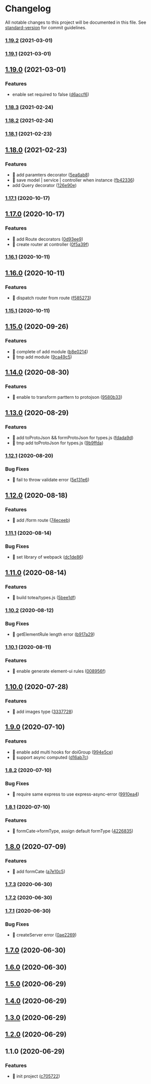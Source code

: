 # Changelog

All notable changes to this project will be documented in this file. See [standard-version](https://github.com/conventional-changelog/standard-version) for commit guidelines.

### [1.19.2](https://github.com/aim-leo/totea/compare/v1.19.1...v1.19.2) (2021-03-01)

### [1.19.1](https://github.com/aim-leo/totea/compare/v1.19.0...v1.19.1) (2021-03-01)

## [1.19.0](https://github.com/aim-leo/totea/compare/v1.18.3...v1.19.0) (2021-03-01)

### Features

- enable set required to false ([d6accf6](https://github.com/aim-leo/totea/commit/d6accf681a02ea40af773dbc52e1f53816e72943))

### [1.18.3](https://github.com/aim-leo/totea/compare/v1.18.2...v1.18.3) (2021-02-24)

### [1.18.2](https://github.com/aim-leo/totea/compare/v1.18.1...v1.18.2) (2021-02-24)

### [1.18.1](https://github.com/aim-leo/totea/compare/v1.18.0...v1.18.1) (2021-02-23)

## [1.18.0](https://github.com/aim-leo/totea/compare/v1.17.1...v1.18.0) (2021-02-23)

### Features

- 🎸 add paramters decorator ([5ea6ab8](https://github.com/aim-leo/totea/commit/5ea6ab813c5b0a9ef8dc6e1bc0aa413dcfd8a1fd))
- 🎸 save model | service | controller when instance ([fb42336](https://github.com/aim-leo/totea/commit/fb4233693dff32bb1ccf85f83684f7348a869e71))
- add Query decorator ([126e90e](https://github.com/aim-leo/totea/commit/126e90e5fcfa5ec879f5b6377d850a2676a68497))

### [1.17.1](https://github.com/aim-leo/totea/compare/v1.17.0...v1.17.1) (2020-10-17)

## [1.17.0](https://github.com/aim-leo/totea/compare/v1.16.1...v1.17.0) (2020-10-17)

### Features

- 🎸 add Route decorators ([0d93ee9](https://github.com/aim-leo/totea/commit/0d93ee96407198d146684efe132ebd5c3a76d74f))
- 🎸 create router at controller ([0f5a39f](https://github.com/aim-leo/totea/commit/0f5a39f08207ef2ebbc3b4677586d74efc2e279b))

### [1.16.1](https://github.com/aim-leo/totea/compare/v1.16.0...v1.16.1) (2020-10-11)

## [1.16.0](https://github.com/aim-leo/totea/compare/v1.15.1...v1.16.0) (2020-10-11)

### Features

- 🎸 dispatch router from route ([f585273](https://github.com/aim-leo/totea/commit/f5852731369a5fef0c65063322af4dd1400faac0))

### [1.15.1](https://github.com/aim-leo/totea/compare/v1.15.0...v1.15.1) (2020-10-11)

## [1.15.0](https://github.com/aim-leo/totea/compare/v1.14.0...v1.15.0) (2020-09-26)

### Features

- 🎸 complete of add module ([b8e0214](https://github.com/aim-leo/totea/commit/b8e0214ab4279e1d1ec76ba0f7418133eeb0afbc))
- 🎸 tmp add module ([9ca49c5](https://github.com/aim-leo/totea/commit/9ca49c55fb1c4b96c764efd901b1680de4e8d67c))

## [1.14.0](https://github.com/aim-leo/totea/compare/v1.13.0...v1.14.0) (2020-08-30)

### Features

- 🎸 enable to transform parttern to protojson ([9580b33](https://github.com/aim-leo/totea/commit/9580b33bf8b8a4f9f2b5e02acd17418617305ed9))

## [1.13.0](https://github.com/aim-leo/totea/compare/v1.12.1...v1.13.0) (2020-08-29)

### Features

- 🎸 add toProtoJson && formProtoJson for types.js ([fdada9d](https://github.com/aim-leo/totea/commit/fdada9d91c45d1ee62a54be1d6a70a6bf5955bf6))
- 🎸 tmp add toProtoJson for types.js ([9b9ffda](https://github.com/aim-leo/totea/commit/9b9ffdafff6e71f65515b2e6c90342996d092d8f))

### [1.12.1](https://github.com/aim-leo/totea/compare/v1.12.0...v1.12.1) (2020-08-20)

### Bug Fixes

- 🐛 fail to throw validate error ([5e131e6](https://github.com/aim-leo/totea/commit/5e131e6f335902aacecda87e9d5bd40b8d92e341))

## [1.12.0](https://github.com/aim-leo/totea/compare/v1.11.1...v1.12.0) (2020-08-18)

### Features

- 🎸 add /form route ([74eceeb](https://github.com/aim-leo/totea/commit/74eceebb5ba87e32f50e21cc6ec08f4dfea70f65))

### [1.11.1](https://github.com/aim-leo/totea/compare/v1.11.0...v1.11.1) (2020-08-14)

### Bug Fixes

- 🐛 set library of webpack ([dc1de86](https://github.com/aim-leo/totea/commit/dc1de868599dc7dae625285d7f4ef67153b2101e))

## [1.11.0](https://github.com/aim-leo/totea/compare/v1.10.2...v1.11.0) (2020-08-14)

### Features

- 🎸 build totea/types.js ([5bee1df](https://github.com/aim-leo/totea/commit/5bee1dfeed2a5dfc3405b6eeae203fb9b27a6237))

### [1.10.2](https://github.com/aim-leo/totea/compare/v1.10.1...v1.10.2) (2020-08-12)

### Bug Fixes

- 🐛 getElementRule length error ([b917a29](https://github.com/aim-leo/totea/commit/b917a29d57e5a4267695f06cf03d23082ad23578))

### [1.10.1](https://github.com/aim-leo/totea/compare/v1.10.0...v1.10.1) (2020-08-11)

### Features

- 🎸 enable generate element-ui rules ([008956f](https://github.com/aim-leo/totea/commit/008956ffd5c790031eaec41cfa1a5f1f11c61f5f))

## [1.10.0](https://github.com/aim-leo/totea/compare/v1.9.0...v1.10.0) (2020-07-28)

### Features

- 🎸 add images type ([3337728](https://github.com/aim-leo/totea/commit/33377284427dbabad6dc2fbd3cdbfe481c67e93e))

## [1.9.0](https://github.com/aim-leo/totea/compare/v1.8.2...v1.9.0) (2020-07-10)

### Features

- 🎸 enable add multi hooks for doiGroup ([994e5ce](https://github.com/aim-leo/totea/commit/994e5ceb4090e62f3cadda22894fe02790fe33ea))
- 🎸 support async computed ([d16ab7c](https://github.com/aim-leo/totea/commit/d16ab7c41602734d75da050c4ccef074ba501dae))

### [1.8.2](https://github.com/aim-leo/totea/compare/v1.8.1...v1.8.2) (2020-07-10)

### Bug Fixes

- 🐛 require same express to use express-async-error ([9910ea4](https://github.com/aim-leo/totea/commit/9910ea48e55b6f8f19dc66b4628bb9e5df1bc92f))

### [1.8.1](https://github.com/aim-leo/totea/compare/v1.8.0...v1.8.1) (2020-07-10)

### Features

- 🎸 formCate->formType, assign default formType ([4226835](https://github.com/aim-leo/totea/commit/4226835267497394534dc00b15ffb0001933a9fd))

## [1.8.0](https://github.com/aim-leo/totea/compare/v1.7.3...v1.8.0) (2020-07-09)

### Features

- 🎸 add formCate ([a7e10c5](https://github.com/aim-leo/totea/commit/a7e10c57d8a5c9f39b7d0f325b502cdc46865632))

### [1.7.3](https://github.com/aim-leo/totea/compare/v1.7.2...v1.7.3) (2020-06-30)

### [1.7.2](https://github.com/aim-leo/totea/compare/v1.7.1...v1.7.2) (2020-06-30)

### [1.7.1](https://github.com/aim-leo/totea/compare/v1.7.0...v1.7.1) (2020-06-30)

### Bug Fixes

- 🐛 createServer error ([0ae2269](https://github.com/aim-leo/totea/commit/0ae22697519eedaa816ddb8f0b97bce4846a202f))

## [1.7.0](https://github.com/aim-leo/totea/compare/v1.6.0...v1.7.0) (2020-06-30)

## [1.6.0](https://github.com/aim-leo/totea/compare/v1.5.0...v1.6.0) (2020-06-30)

## [1.5.0](https://github.com/aim-leo/totea/compare/v1.4.0...v1.5.0) (2020-06-29)

## [1.4.0](https://github.com/aim-leo/totea/compare/v1.3.0...v1.4.0) (2020-06-29)

## [1.3.0](https://github.com/aim-leo/totea/compare/v1.2.0...v1.3.0) (2020-06-29)

## [1.2.0](https://github.com/aim-leo/totea/compare/v1.1.0...v1.2.0) (2020-06-29)

## 1.1.0 (2020-06-29)

### Features

- 🎸 init project ([c705722](https://github.com/aim-leo/totea/commit/c70572230e7ba44b563c00faea2b5200d69288f0))
